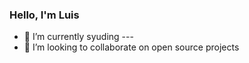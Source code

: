 <!-- ![Header](anarquismo.jpg "0% government, 100% independent talent built for big things") -->

### Hello, I'm Luis

<!-- 🤔 I’m looking for help with ... -->
<!--  🔭 I’m currently working on ... -->
- 🌱 I’m currently syuding --- 
- 👯 I’m looking to collaborate on open source projects


<!-- ![Top Langs](https://github-readme-stats.vercel.app/api/top-langs/?username=luislopez-dev&langs_count=8) -->



